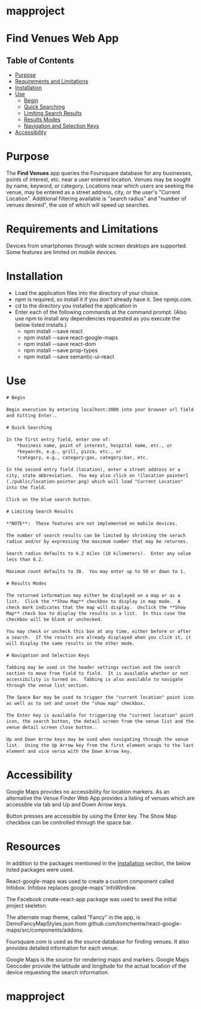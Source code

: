 # mapproject

# Find Venues Web App

## Table of Contents

* [Purpose](#purpose)
* [Requirements and Limitations](#requirements-and-limitations)
* [Installation](#installation)
* [Use](#use)
  - [Begin](#begin)
  - [Quick Searching](#quick-searching)
  - [Limiting Search Results](#limiting-search-results)
  - [Results Modes](#results-modes)
  - [Navigation and Selection Keys](#navigation-and-selection-keys)
* [Accessibility](#accessibility)




# Purpose

The **Find Venues** app queries the Foursquare database for any businesses, points of interest, etc. near a user entered location.  Venues may be sought by name, keyword, or category.  Locations near which users are seeking the venue, may be entered as a street address, city, or the user's "Current Location".  Additional filtering available is "search radius" and "number of venues desired", the use of which will speed up searches.


# Requirements and Limitations

Devices from smartphones through wide screen desktops are supported.  Some features are limited on mobile devices.


# Installation

* Load the application files into the directory of your choice.
* npm is required, so install it if you don't already have it.  See npmjs.com.
* cd to the directory you installed the application in
* Enter each of the following commands at the command prompt.  (Also use npm to install any dependencies requested as you execute the below listed installs.)
  - npm install --save react
  - npm install --save react-google-maps
  - npm install --save react-dom
  - npm install --save prop-types
  - npm install --save semantic-ui-react


# Use

    # Begin

    Begin execution by entering localhost:3000 into your browser url field and hitting Enter..

    # Quick Searching

    In the first entry field, enter one of:
        *business name, point of interest, hospital name, etc., or
        *keywords, e.g., grill, pizza, etc., or
        *category, e.g., category:gas, category:bar, etc.

    In the second entry field (location), enter a street address or a city, state abbreviation.  You may also click on ![location pointer](./public/location-pointer.png) which will load "Current Location" into the field.

    Click on the blue search button.

    # Limiting Search Results

    **NOTE**:  These features are not implemented on mobile devices.

    The number of search results can be limited by shrinking the serach radius and/or by expressing the maximum number that may be returnes.

    Search radius defaults to 6.2 miles (10 kilometers).  Enter any value less than 6.2.

    Maximum count defaults to 30.  You may enter up to 50 or down to 1.

    # Results Modes

    The returned information may either be displayed on a map or as a list.  Click the **Show Map** checkbox to display in map mode.  A check mark indicates that the map will display.  Unclick the **Show Map** check box to display the results in a list.  In this case the checkbox will be blank or unchecked.

    You may check or uncheck this box at any time, either before or after a search.  If the results are already displayed when you click it, it will display the same results in the other mode.

    # Navigation and Selection Keys

    Tabbing may be used in the header settings section and the search section to move from field to field.  It is available whether or not accessibility is turned on.  Tabbing is also available to navigate through the venue list section.

    The Space Bar may be used to trigger the "current location" point icon as well as to set and unset the "show map" checkbox.

    The Enter key is available for triggering the "current location" point icon, the search button, the detail screen from the venue list and the venue detail screen close button..

    Up and Down Arrow keys may be used when navigating through the venue list.  Using the Up Arrow key from the first element wraps to the last element and vice versa with the Down Arrow key.


# Accessibility

Google Maps provides no accessibility for location markers.  As an alternative the Venue Finder Web App provides a listing of venues which are accessible via tab and Up and Down Arrow keys.

Button presses are accessible by using the Enter key.  The Show Map checkbox can be controlled through the space bar.

# Resources

In addition to the packages mentioned in the [Installation](#installation) section, the below listed packages were used.

React-google-maps was used to create a custom component called Infobox.  Infobox replaces google-maps' InfoWindow.

The Facebook create-react-app package was used to seed the initial project skeleton.

The alternate map theme, called "Fancy" in the app, is DemoFancyMapStyles.json from github.com/tomchentw/react-google-maps/src/components/addons.

Foursquare.com is used as the source database for finding venues.  It also provides detailed information for each venue.

Google Maps is the source for rendering maps and markers.  Google Maps Geocoder provide the latitude and longitude for the actual location of the device requesting the search information.

# mapproject
